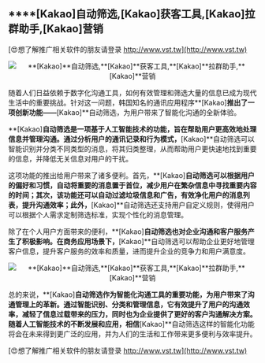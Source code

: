## ****[Kakao]**自动筛选,**[Kakao]**获客工具,**[Kakao]**拉群助手,**[Kakao]**营销**

[😍想了解推广相关软件的朋友请登录 http://www.vst.tw](http://www.vst.tw)

 <center><img src="https://vst.tw/MP4/tuiguang/png/4.png" alt="**[Kakao]**自动筛选,**[Kakao]**获客工具,**[Kakao]**拉群助手,**[Kakao]**营销"></center>

随着人们日益依赖于数字化沟通工具，如何有效管理和筛选大量的信息已成为现代生活中的重要挑战。针对这一问题，韩国知名的通讯应用程序**[Kakao]**推出了一项创新功能——**[Kakao]**自动筛选，为用户带来了智能化沟通的全新体验。

**[Kakao]**自动筛选是一项基于人工智能技术的功能，旨在帮助用户更高效地处理信息并管理沟通。通过分析用户的通讯记录和行为模式，**[Kakao]**自动筛选可以智能识别并分类不同类型的消息，将其归类整理，从而帮助用户更快速地找到重要的信息，并降低无关信息对用户的干扰。

这项功能的推出给用户带来了诸多便利。首先，**[Kakao]**自动筛选可以根据用户的偏好和习惯，自动将重要的消息置于首位，减少用户在繁杂信息中寻找重要内容的时间；其次，该功能还可以自动过滤垃圾信息和广告，有效净化用户的消息列表，提升沟通效率；此外，**[Kakao]**自动筛选还支持用户自定义规则，使得用户可以根据个人需求定制筛选标准，实现个性化的消息管理。

除了在个人用户方面带来的便利，**[Kakao]**自动筛选也对企业沟通和客户服务产生了积极影响。在商务应用场景下，**[Kakao]**自动筛选可以帮助企业更好地管理客户信息，提升客户服务的效率和质量，进而提升企业的竞争力和用户满意度。

 <center><img src="https://vst.tw/MP4/tuiguang/png/4.png" alt="**[Kakao]**自动筛选,**[Kakao]**获客工具,**[Kakao]**拉群助手,**[Kakao]**营销"></center>

总的来说，**[Kakao]**自动筛选作为智能化沟通工具的重要功能，为用户带来了沟通管理上的革新。通过智能识别、分类和管理信息，它有效提升了用户的沟通效率，减轻了信息过载带来的压力，同时也为企业提供了更好的客户沟通解决方案。随着人工智能技术的不断发展和应用，相信**[Kakao]**自动筛选这样的智能化功能将会在未来得到更广泛的应用，并为人们的生活和工作带来更多便利与效率提升。

[😍想了解推广相关软件的朋友请登录 http://www.vst.tw](http://www.vst.tw)



